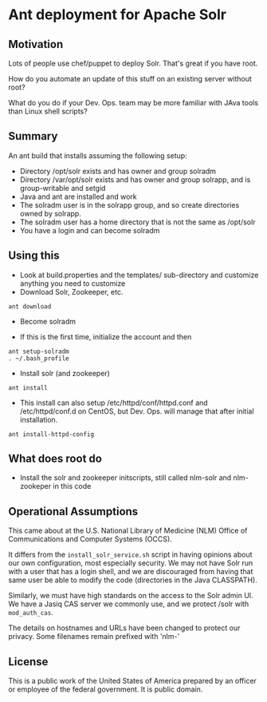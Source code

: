 # Ant deployment for Apache Solr

## Motivation

Lots of people use chef/puppet to deploy Solr.   That's great if you have root.

How do you automate an update of this stuff on an existing server without root?

What do you do if your Dev. Ops. team may be more familiar with JAva tools than
Linux shell scripts?

## Summary

An ant build that installs assuming the following setup:

- Directory /opt/solr exists and has owner and group solradm
- Directory /var/opt/solr exists and has owner and group solrapp, and is
  group-writable and setgid
- Java and ant are installed and work
- The solradm user is in the solrapp group, and so create directories owned by
  solrapp.
- The solradm user has a home directory that is not the same as /opt/solr
- You have a login and can become solradm

## Using this

- Look at build.properties and the templates/ sub-directory and customize
  anything you need to customize
- Download Solr, Zookeeper, etc.

```
ant download
```

- Become solradm

- If this is the first time, initialize the account and then 

```
ant setup-solradm
. ~/.bash_profile
```

- Install solr (and zookeeper)

```
ant install
```

- This install can also setup /etc/httpd/conf/httpd.conf and /etc/httpd/conf.d
  on CentOS, but Dev. Ops.  will manage that after initial installation.

```
ant install-httpd-config
```

## What does root do

- Install the solr and zookeeper initscripts, still called nlm-solr and nlm-zookeper in this code

## Operational Assumptions

This came about at the U.S. National Library of Medicine (NLM) Office of
Communications and Computer Systems (OCCS).

It differs from the `install_solr_service.sh` script in having opinions about our
own configuration, most especially security.   We may not have Solr run with a
user that has a login shell, and we are discouraged from having that same user
be able to modify the code (directories in the Java CLASSPATH).   

Similarly, we must have high standards on the access to the Solr admin UI.   We
have a Jasiq CAS server we commonly use, and we protect /solr with `mod_auth_cas`.

The details on hostnames and URLs have been changed to protect our privacy.
Some filenames remain prefixed with 'nlm-'

## License

This is a public work of the United States of America prepared by an officer or
employee of the federal government.   It is public domain.

